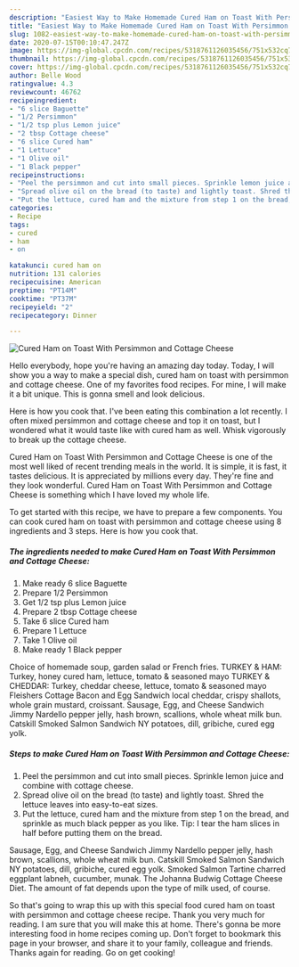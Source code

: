 ```yaml
---
description: "Easiest Way to Make Homemade Cured Ham on Toast With Persimmon and Cottage Cheese"
title: "Easiest Way to Make Homemade Cured Ham on Toast With Persimmon and Cottage Cheese"
slug: 1082-easiest-way-to-make-homemade-cured-ham-on-toast-with-persimmon-and-cottage-cheese
date: 2020-07-15T00:10:47.247Z
image: https://img-global.cpcdn.com/recipes/5318761126035456/751x532cq70/cured-ham-on-toast-with-persimmon-and-cottage-cheese-recipe-main-photo.jpg
thumbnail: https://img-global.cpcdn.com/recipes/5318761126035456/751x532cq70/cured-ham-on-toast-with-persimmon-and-cottage-cheese-recipe-main-photo.jpg
cover: https://img-global.cpcdn.com/recipes/5318761126035456/751x532cq70/cured-ham-on-toast-with-persimmon-and-cottage-cheese-recipe-main-photo.jpg
author: Belle Wood
ratingvalue: 4.3
reviewcount: 46762
recipeingredient:
- "6 slice Baguette"
- "1/2 Persimmon"
- "1/2 tsp plus Lemon juice"
- "2 tbsp Cottage cheese"
- "6 slice Cured ham"
- "1 Lettuce"
- "1 Olive oil"
- "1 Black pepper"
recipeinstructions:
- "Peel the persimmon and cut into small pieces. Sprinkle lemon juice and combine with cottage cheese."
- "Spread olive oil on the bread (to taste) and lightly toast. Shred the lettuce leaves into easy-to-eat sizes."
- "Put the lettuce, cured ham and the mixture from step 1 on the bread, and sprinkle as much black pepper as you like. Tip: I tear the ham slices in half before putting them on the bread."
categories:
- Recipe
tags:
- cured
- ham
- on

katakunci: cured ham on 
nutrition: 131 calories
recipecuisine: American
preptime: "PT14M"
cooktime: "PT37M"
recipeyield: "2"
recipecategory: Dinner

---
```



![Cured Ham on Toast With Persimmon and Cottage Cheese](https://img-global.cpcdn.com/recipes/5318761126035456/751x532cq70/cured-ham-on-toast-with-persimmon-and-cottage-cheese-recipe-main-photo.jpg)

Hello everybody, hope you're having an amazing day today. Today, I will show you a way to make a special dish, cured ham on toast with persimmon and cottage cheese. One of my favorites food recipes. For mine, I will make it a bit unique. This is gonna smell and look delicious.

Here is how you cook that. I&#39;ve been eating this combination a lot recently. I often mixed persimmon and cottage cheese and top it on toast, but I wondered what it would taste like with cured ham as well. Whisk vigorously to break up the cottage cheese.

Cured Ham on Toast With Persimmon and Cottage Cheese is one of the most well liked of recent trending meals in the world. It is simple, it is fast, it tastes delicious. It is appreciated by millions every day. They're fine and they look wonderful. Cured Ham on Toast With Persimmon and Cottage Cheese is something which I have loved my whole life.


To get started with this recipe, we have to prepare a few components. You can cook cured ham on toast with persimmon and cottage cheese using 8 ingredients and 3 steps. Here is how you cook that.

<!--inarticleads1-->

##### The ingredients needed to make Cured Ham on Toast With Persimmon and Cottage Cheese:

1. Make ready 6 slice Baguette
1. Prepare 1/2 Persimmon
1. Get 1/2 tsp plus Lemon juice
1. Prepare 2 tbsp Cottage cheese
1. Take 6 slice Cured ham
1. Prepare 1 Lettuce
1. Take 1 Olive oil
1. Make ready 1 Black pepper


Choice of homemade soup, garden salad or French fries. TURKEY &amp; HAM: Turkey, honey cured ham, lettuce, tomato &amp; seasoned mayo TURKEY &amp; CHEDDAR: Turkey, cheddar cheese, lettuce, tomato &amp; seasoned mayo Fleishers Cottage Bacon and Egg Sandwich local cheddar, crispy shallots, whole grain mustard, croissant. Sausage, Egg, and Cheese Sandwich Jimmy Nardello pepper jelly, hash brown, scallions, whole wheat milk bun. Catskill Smoked Salmon Sandwich NY potatoes, dill, gribiche, cured egg yolk. 

<!--inarticleads2-->

##### Steps to make Cured Ham on Toast With Persimmon and Cottage Cheese:

1. Peel the persimmon and cut into small pieces. Sprinkle lemon juice and combine with cottage cheese.
1. Spread olive oil on the bread (to taste) and lightly toast. Shred the lettuce leaves into easy-to-eat sizes.
1. Put the lettuce, cured ham and the mixture from step 1 on the bread, and sprinkle as much black pepper as you like. Tip: I tear the ham slices in half before putting them on the bread.


Sausage, Egg, and Cheese Sandwich Jimmy Nardello pepper jelly, hash brown, scallions, whole wheat milk bun. Catskill Smoked Salmon Sandwich NY potatoes, dill, gribiche, cured egg yolk. Smoked Salmon Tartine charred eggplant labneh, cucumber, munak. The Johanna Budwig Cottage Cheese Diet. The amount of fat depends upon the type of milk used, of course. 

So that's going to wrap this up with this special food cured ham on toast with persimmon and cottage cheese recipe. Thank you very much for reading. I am sure that you will make this at home. There's gonna be more interesting food in home recipes coming up. Don't forget to bookmark this page in your browser, and share it to your family, colleague and friends. Thanks again for reading. Go on get cooking!
